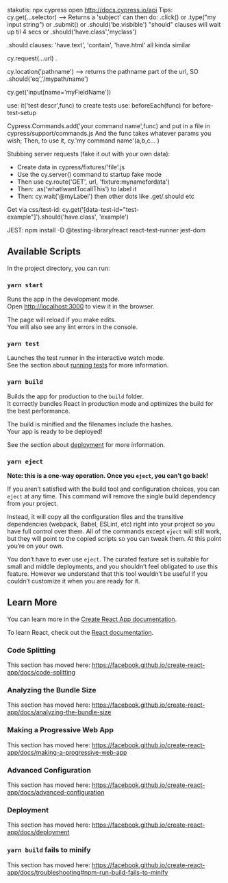 stakutis: npx cypress open
http://docs.cypress.io/api
Tips:
cy.get(...selector) --> Returns a 'subject'
can then do:
.click()
or .type("my input string")
or .submit()
or .should('be.visbible') "should" clauses will wait up til 4 secs
or .should('have.class','myclass')

.should clauses: 'have.text', 'contain', 'have.html' all kinda similar

cy.request(...url)
.

cy.location('pathname') --> returns the pathname part of the url, SO
.should('eq','/mypath/name')

cy.get('input[name='myFieldName'])

use: it('test descr',func) to create tests
use: beforeEach(func) for before-test-setup

Cypress.Commands.add('your command name',func) and put in a file in cypress/support/commands.js
And the func takes whatever params you wish;
Then, to use it, cy.'my command name'(a,b,c... )

Stubbing server requests (fake it out with your own data):

- Create data in cypress/fixtures/'file'.js
- Use the cy.server() command to startup fake mode
- Then use cy.route('GET', url, 'fixture:mynamefordata')
- Then: .as('whatIwantTocallThis') to label it
- Then: cy.wait('@myLabel') then other dots like .get/.should etc

Get via css/test-id:
cy.get('[data-test-id="test-example"]').should('have.class', 'example')

JEST:
npm install -D @testing-library/react react-test-runner jest-dom

## Available Scripts

In the project directory, you can run:

### `yarn start`

Runs the app in the development mode.<br />
Open [http://localhost:3000](http://localhost:3000) to view it in the browser.

The page will reload if you make edits.<br />
You will also see any lint errors in the console.

### `yarn test`

Launches the test runner in the interactive watch mode.<br />
See the section about [running tests](https://facebook.github.io/create-react-app/docs/running-tests) for more information.

### `yarn build`

Builds the app for production to the `build` folder.<br />
It correctly bundles React in production mode and optimizes the build for the best performance.

The build is minified and the filenames include the hashes.<br />
Your app is ready to be deployed!

See the section about [deployment](https://facebook.github.io/create-react-app/docs/deployment) for more information.

### `yarn eject`

**Note: this is a one-way operation. Once you `eject`, you can’t go back!**

If you aren’t satisfied with the build tool and configuration choices, you can `eject` at any time. This command will remove the single build dependency from your project.

Instead, it will copy all the configuration files and the transitive dependencies (webpack, Babel, ESLint, etc) right into your project so you have full control over them. All of the commands except `eject` will still work, but they will point to the copied scripts so you can tweak them. At this point you’re on your own.

You don’t have to ever use `eject`. The curated feature set is suitable for small and middle deployments, and you shouldn’t feel obligated to use this feature. However we understand that this tool wouldn’t be useful if you couldn’t customize it when you are ready for it.

## Learn More

You can learn more in the [Create React App documentation](https://facebook.github.io/create-react-app/docs/getting-started).

To learn React, check out the [React documentation](https://reactjs.org/).

### Code Splitting

This section has moved here: https://facebook.github.io/create-react-app/docs/code-splitting

### Analyzing the Bundle Size

This section has moved here: https://facebook.github.io/create-react-app/docs/analyzing-the-bundle-size

### Making a Progressive Web App

This section has moved here: https://facebook.github.io/create-react-app/docs/making-a-progressive-web-app

### Advanced Configuration

This section has moved here: https://facebook.github.io/create-react-app/docs/advanced-configuration

### Deployment

This section has moved here: https://facebook.github.io/create-react-app/docs/deployment

### `yarn build` fails to minify

This section has moved here: https://facebook.github.io/create-react-app/docs/troubleshooting#npm-run-build-fails-to-minify
